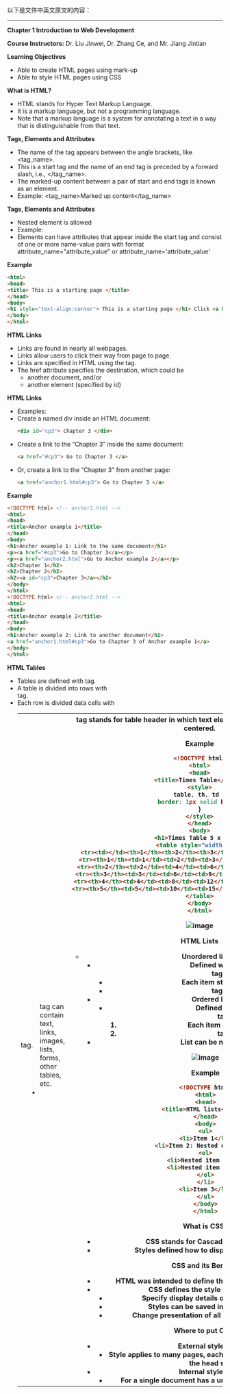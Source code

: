 以下是文件中英文原文的内容：

---

**Chapter 1 Introduction to Web Development**

**Course Instructors:** Dr. Liu Jinwei, Dr. Zhang Ce, and Mr. Jiang Jintian

**Learning Objectives**
- Able to create HTML pages using mark-up
- Able to style HTML pages using CSS

**What is HTML?**
- HTML stands for Hyper Text Markup Language.
- It is a markup language, but not a programming language.
- Note that a markup language is a system for annotating a text in a way that is distinguishable from that text.

**Tags, Elements and Attributes**
- The name of the tag appears between the angle brackets, like <tag_name>.
- This is a start tag and the name of an end tag is preceded by a forward slash, i.e., </tag_name>.
- The marked-up content between a pair of start and end tags is known as an element.
- Example: <tag_name>Marked up content</tag_name>

**Tags, Elements and Attributes**
- Nested element is allowed
- Example:
- Elements can have attributes that appear inside the start tag and consist of one or more name-value pairs with format attribute_name="attribute_value" or attribute_name='attribute_value'

**Example**
```html
<html>
<head>
<title> This is a starting page </title>
</head>
<body>
<h1 style="text-align:center"> This is a starting page </h1> Click <a href="http://www.comp.hkbu.edu.hk"> Here </a> to go to Computer Department of HKBU <br>
</body>
</html>
```

**HTML Links**
- Links are found in nearly all webpages.
- Links allow users to click their way from page to page.
- Links are specified in HTML using the <a> tag.
- The href attribute specifies the destination, which could be
  - another document, and/or
  - another element (specified by id)

**HTML Links**
- Examples:
- Create a named div inside an HTML document:
  ```html
  <div id="cp3"> Chapter 3 </div>
  ```
- Create a link to the “Chapter 3” inside the same document:
  ```html
  <a href="#cp3"> Go to Chapter 3 </a>
  ```
- Or, create a link to the “Chapter 3” from another page:
  ```html
  <a href="anchor1.html#cp3"> Go to Chapter 3 </a>
  ```

**Example**
```html
<!DOCTYPE html> <!-- anchor1.html -->
<html>
<head>
<title>Anchor example 1</title>
</head>
<body>
<h1>Anchor example 1: Link to the same document</h1>
<p><a href="#cp3">Go to Chapter 3</a></p>
<p><a href="anchor2.html">Go to Anchor example 2</a></p>
<h2>Chapter 1</h2>
<h2>Chapter 2</h2>
<h2><a id="cp3">Chapter 3</a></h2>
</body>
</html>
<!DOCTYPE html> <!-- anchor2.html -->
<html>
<head>
<title>Anchor example 2</title>
</head>
<body>
<h1>Anchor example 2: Link to another document</h1>
<a href="anchor1.html#cp3">Go to Chapter 3 of Anchor example 1</a>
</body>
</html>
```

**HTML Tables**
- Tables are defined with <table>tag.
- A table is divided into rows with <tr> tag.
- Each row is divided data cells with <td> tag.
- <td> tag can contain text, links, images, lists, forms, other tables, etc.
- <th> tag stands for table header in which text element is displayed as bold and centered.

**Example**
```html
<!DOCTYPE html>
<html>
<head>
<title>Times Table</title>
<style>
table, th, td {
border: 1px solid black;
}
</style>
</head>
<body>
<h1>Times Table 5 x 5</h1>
<table style="width:50%">
<tr><td></td><th>1</th><th>2</th><th>3</th><th>4</th><th>5</th></tr>
<tr><th>1</th><td>1</td><td>2</td><td>3</td><td>4</td><td>5</td></tr>
<tr><th>2</th><td>2</td><td>4</td><td>6</td><td>8</td><td>10</td></tr>
<tr><th>3</th><td>3</td><td>6</td><td>9</td><td>12</td><td>15</td></tr>
<tr><th>4</th><td>4</td><td>8</td><td>12</td><td>16</td><td>20</td></tr>
<tr><th>5</th><td>5</td><td>10</td><td>15</td><td>20</td><td>25</td></tr>
</table>
</body>
</html>
```

![image](https://github.com/user-attachments/assets/1c0f3da4-3e68-4455-8d19-c2619b1a6476)



**HTML Lists**
- Unordered list
  - Defined with <ul> tag
  - Each item starts with <li> tag
- Ordered list
  - Defined with <ol> tag
  - Each item starts with <li> tag
- List can be nested

![image](https://github.com/user-attachments/assets/c7763b4b-a755-45c1-ab71-93860a5274e0)


**Example**
```html
<!DOCTYPE html>
<html>
<head>
<title>HTML lists</title>
</head>
<body>
<ul>
<li>Item 1</li>
<li>Item 2: Nested order list
<ol>
<li>Nested item 1</li>
<li>Nested item 2</li>
</ol>
</li>
<li>Item 3</li>
</ul>
</body>
</html>
```

**What is CSS?**
- CSS stands for Cascading Style Sheets
- Styles defined how to display HTML elements

**CSS and its Benefits**
- HTML was intended to define the content of a document.
- CSS defines the style and formatting:
  - Specify display details once for any element.
  - Styles can be saved in external .css files.
  - Change presentation of all pages in one single file.

**Where to put CSS?**
- External style sheet
  - Style applies to many pages, each page must link with <link> tag inside the head section
- Internal style sheet
  - For a single document has a unique style, specified using <style> tag
- Inline style
  - Style tag using style attribute

**CSS Linkage**
- How CSS is inserted:
  - External
  - Internal
  - Inline

![image](https://github.com/user-attachments/assets/ad14df82-22a7-448f-a2ce-2c231ceb5980)


**Example**
```html
<html>
<head>
<link rel="stylesheet" href="external.css">
<style>
p { color:#ff0033; }
</style>
</head>
<body>
<p style="color:#ff0033;"> Some text. </p>
</body>
</html>
```

**CSS Syntax**
- Two main parts: Selectors { declarations }
  - Selectors
    - Specify the HTML elements to be styled.
    - Multiple selectors are separated with a comma.
  - Declarations
    - Each declaration consists of a property and a value.
    - Multiple declarations are separated with a semi-colon.
    - Comment enclosed between /* and */

**Matching of Selectors**
- Selects all elements by element name p {...}
- Selects all elements by class name .marked {...}
- Selects element by id #color {...}
- Specify all elements. * {...}

**Matching of Selectors**
- Some CSS properties
  - background-color: specifies background color to be used.
  - color: specifies color of text.
  - text-align: specifies the horizontal alignment of text in an element
  - text-transform: controls the capitalization of text
  - text-decoration: specifies the decoration added

**CSS Properties**
- Some CSS properties, cont’
  - font-family: specifies the font for an element.
  - font-weight: sets how thick or thin characters in text should be displayed.
  - font-style: specifies the font style for a text.
  - font-size: sets the size of a font.

**Example**
```css
body {
background-color: black; color: white; font-family: times, arial, serif;
}
h1 {
text-align: center; text-transform: uppercase; text-decoration: underline;
}
h2 {
font-weight: bold; font-style: oblique;
}
```

**CSS Box Model**
- All HTML elements can be considered as boxes.

![image](https://github.com/user-attachments/assets/02ffb5f4-9b70-4f1d-90ba-96d8ddfc8ac5)


**CSS Box Model**
- Margin - Clears an area around the border. The margin does not have a background color, it is completely transparent.
- Border - A border that goes around the padding and content. The border is affected by the background color of the box.
- Padding - Clears an area around the content. The padding is affected by the background color of the box.
- Content - The content of the box, where text and images appear.

**CSS Box Model**
- margin, padding Example
  - all_four margin: 0px;
  - top_and_bottom right_and_left padding: 2px 10px;
  - top right_and_left bottom padding: 2px 10px 5px;
  - top right bottom left padding: 2px 10px 5px 15px;

**CSS Box Model**
- border
  - border-width, border-style, border-color
  - Some values of border-style
    - none, dotted, dashed, solid, double
  - Example
    - border: 5px solid gray;

![image](https://github.com/user-attachments/assets/56c7fad5-8c50-40db-8411-8ebca975a9d6)


**Example**
```html
<!DOCTYPE html>
<html>
<head>
<title>CSS box model</title>
<style>
.ex {
width: 220px; padding: 2px 10px 5px; border: 5px solid gray; margin: 0px;
}
</style>
</head>
<body>
<img src="http://via.placeholder.com/250x100/dec.png" width="250" height="100" /> <br>
<div class="ex">
The image above is 250px wide.<br> The total width of this element is also 250px.
</div>
</body>
</html>
```

![image](https://github.com/user-attachments/assets/359619a1-33ef-4d21-865b-5acf32716245)


**CSS Object-fit**
- The object-fit property specifies how the contents of a replaced element should be fitted to the box established by its used height and width.

**Floating Elements**
- A floating element can be pushed to the left or right, allowing other elements to wrap around it
- How elements float
  - Elements are floated horizontally.
  - A floating element will move as far to the left or right as it can.

![image](https://github.com/user-attachments/assets/ebac4b4a-875e-4487-a359-e9fb429aa4e1)


**Block and Inline elements of HTML**
- HTML elements can be either block level or inline.
- A block element is an element that takes up the full width available, and has a line break before and after it.
  - Example: <h1>, <p>, <div>
- An inline element only takes up as much width as necessary, and does not force line breaks.
  - Example: <span>, <a>, <img>

**Display Property**
- Changing an inline element to a block element, or vice versa, can be achieved using display property of CSS.
- Example:
  - To hide an element, we can set its CSS display property to none

![image](https://github.com/user-attachments/assets/12b2b244-024e-44de-adaa-c28377299db9)


**Example**
```html
<!DOCTYPE html>
<html>
<head>
<title>CSS example of display</title>
</head>
<body>
<p>Text of <span>inline span</span>.</p>
<p>Text of <span style="display:block">block span</span>.</p>
<ul>
<li>block item 1</li>
<li style="display:inline">Inline item 2</li>
<li style="display:inline">Inline item 3</li>
<li style="display:none">hidden item 4</li>
<li>block item 5</li>
</ul>
</body>
</html>
```
